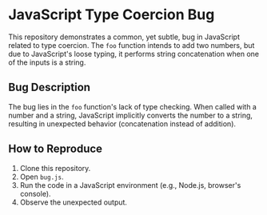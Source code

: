 # JavaScript Type Coercion Bug

This repository demonstrates a common, yet subtle, bug in JavaScript related to type coercion.  The `foo` function intends to add two numbers, but due to JavaScript's loose typing, it performs string concatenation when one of the inputs is a string.

## Bug Description
The bug lies in the `foo` function's lack of type checking.  When called with a number and a string, JavaScript implicitly converts the number to a string, resulting in unexpected behavior (concatenation instead of addition).

## How to Reproduce
1. Clone this repository.
2. Open `bug.js`.
3. Run the code in a JavaScript environment (e.g., Node.js, browser's console).
4. Observe the unexpected output.